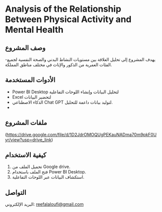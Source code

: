 # Analysis of the Relationship Between Physical Activity and Mental Health
## وصف المشروع 
-يهدف المشروع إلى تحليل العلاقة بين مستويات النشاط البدني والصحة النفسية لجميع الفئات العمرية من الذكور والإناث في مختلف مناطق المملكة.


## الأدوات المستخدمة
- Power BI Desktop لتحليل البيانات وإنشاء اللوحات التفاعلية
- Excel لتحضير البيانات
- الذكاء الاصطناعي Chat GPT لتوليد بيانات داعمة للتحليل.
- 

## ملفات المشروع


(https://drive.google.com/file/d/1D2JdrOMOQUgPEKauNADma70m9pkF0Uyr/view?usp=drive_link)



## كيفية الاستخدام
1. تحميل الملف من Google drive.
2. فتح الملف باستخدام Power BI Desktop.
3. استكشاف البيانات عبر اللوحات التفاعلية.



## التواصل
 البريد الإلكتروني: reefalaloufi@gmail.com  


